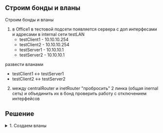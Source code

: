 ## Строим бонды и вланы
Строим бонды и вланы
1. в Office1 в тестовой подсети появляется сервера с доп интерфесами и адресами в internal сети testLAN
   * testClient1 - 10.10.10.254
   * testClient2 - 10.10.10.254
   * testServer1 - 10.10.10.1
   * testServer2 - 10.10.10.1

развести вланами
   * testClient1 <-> testServer1
   * testClient2 <-> testServer2


2. между centralRouter и inetRouter "пробросить" 2 линка (общая inernal сеть) и объединить их в бонд
проверить работу c отключением интерфейсов

## Решение

<details> 
<summary>1. Создаем вланы</summary>


1. Создаем [инфраструктуру](Vagrantfile)
2. 
3. Поднимаем созданные машины
    ```sh
    vagrant up 
    ```
4. Проверяем

Соденияемся с testClient1

```sh
vssh testClient1
```
Запускаем ping до сервера
```sh
[vagrant@testClient1 ~]$ ping 10.10.10.1
PING 10.10.10.1 (10.10.10.1) 56(84) bytes of data.
64 bytes from 10.10.10.1: icmp_seq=1 ttl=64 time=0.372 ms
64 bytes from 10.10.10.1: icmp_seq=2 ttl=64 time=0.295 ms
```

на  testServer1 - поднимаем tcpdump

```sh
vssh testServer1
```

``` sh
[root@testServer1 ~]# tcpdump -i eth1 -nn -e  vlan
tcpdump: verbose output suppressed, use -v or -vv for full protocol decode
listening on eth1, link-type EN10MB (Ethernet), capture size 262144 bytes
14:39:15.771331 08:00:27:ff:04:c4 > ff:ff:ff:ff:ff:ff, ethertype 802.1Q (0x8100), length 64: vlan 100, p 0, ethertype ARP, Request who-has 10.10.10.1 tell 10.10.10.254, length 46
14:39:15.771361 08:00:27:37:c1:30 > 08:00:27:ff:04:c4, ethertype 802.1Q (0x8100), length 46: vlan 100, p 0, ethertype ARP, Reply 10.10.10.1 is-at 08:00:27:37:c1:30, length 28
14:39:15.771476 08:00:27:ff:04:c4 > 08:00:27:37:c1:30, ethertype 802.1Q (0x8100), length 102: vlan 100, p 0, ethertype IPv4, 10.10.10.254 > 10.10.10.1: ICMP echo request, id 5259, seq 1, length 64
14:39:15.771496 08:00:27:37:c1:30 > 08:00:27:ff:04:c4, ethertype 802.1Q (0x8100), length 102: vlan 100, p 0, ethertype IPv4, 10.10.10.1 > 10.10.10.254: ICMP echo reply, id 5259, seq 1, length 64
14:39:16.771961 08:00:27:ff:04:c4 > 08:00:27:37:c1:30, ethertype 802.1Q (0x8100), length 102: vlan 100, p 0, ethertype IPv4, 10.10.10.254 > 10.10.10.1: ICMP echo request, id 5259, seq 2, length 64
14:39:16.772000 08:00:27:37:c1:30 > 08:00:27:ff:04:c4, ethertype 802.1Q (0x8100), length 102: vlan 100, p 0, ethertype IPv4, 10.10.10.1 > 10.10.10.254: ICMP echo reply, id 5259, seq 2, length 64
```

Видим что через eth1  проходят запросы с указаением vlan 100


проверим на testClient2
```sh
vssh testClient2
[vagrant@testClient2 ~]$ ping 10.10.10.1
PING 10.10.10.1 (10.10.10.1) 56(84) bytes of data.
64 bytes from 10.10.10.1: icmp_seq=1 ttl=64 time=0.339 ms
64 bytes from 10.10.10.1: icmp_seq=2 ttl=64 time=0.242 ms
64 bytes from 10.10.10.1: icmp_seq=3 ttl=64 time=0.514 ms
64 bytes from 10.10.10.1: icmp_seq=4 ttl=64 time=0.228 ms
```

```sh
[root@testServer2 ~]# tcpdump -i eth1 -nn -e  vlan
tcpdump: verbose output suppressed, use -v or -vv for full protocol decode
listening on eth1, link-type EN10MB (Ethernet), capture size 262144 bytes
14:41:55.999741 08:00:27:3d:81:74 > 08:00:27:f5:32:cb, ethertype 802.1Q (0x8100), length 102: vlan 101, p 0, ethertype IPv4, 10.10.10.254 > 10.10.10.1: ICMP echo request, id 5937, seq 16, length 64
14:41:55.999769 08:00:27:f5:32:cb > 08:00:27:3d:81:74, ethertype 802.1Q (0x8100), length 102: vlan 101, p 0, ethertype IPv4, 10.10.10.1 > 10.10.10.254: ICMP echo reply, id 5937, seq 16, length 64
14:41:56.999490 08:00:27:3d:81:74 > 08:00:27:f5:32:cb, ethertype 802.1Q (0x8100), length 102: vlan 101, p 0, ethertype IPv4, 10.10.10.254 > 10.10.10.1: ICMP echo request, id 5937, seq 17, length 64
14:41:56.999518 08:00:27:f5:32:cb > 08:00:27:3d:81:74, ethertype 802.1Q (0x8100), length 102: vlan 101, p 0, ethertype IPv4, 10.10.10.1 > 10.10.10.254: ICMP echo reply, id 5937, seq 17, length 64
^C
```

Видим что через eth1  проходят запросы с указаением vlan 101

</details> 